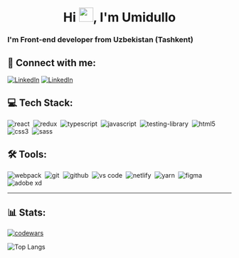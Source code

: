 <h1 align="center">Hi <img src="https://media.giphy.com/media/hvRJCLFzcasrR4ia7z/giphy.gif" width="32px">, I'm Umidullo</h1>

### I'm Front-end developer from Uzbekistan (Tashkent)


## 🤝 Connect with me:

[<img alt="LinkedIn" src="https://img.shields.io/badge/linkedin-0077B5.svg?&style=for-the-badge&logo=linkedin&logoColor=white" />][linkedin]
[<img alt="LinkedIn" src="https://img.shields.io/badge/Telegram-2CA5E0.svg?&style=for-the-badge&logo=telegram&logoColor=white" />][telegram]

## 💻 Tech Stack:

<img alt="react" src="https://img.shields.io/badge/React-20232A?style=for-the-badge&logo=react&logoColor=61DAFB" />&nbsp;
<img alt="redux" src="https://img.shields.io/badge/Redux-593D88?style=for-the-badge&logo=redux&logoColor=white" />&nbsp;
<img alt="typescript" src="https://img.shields.io/badge/TypeScript-007ACC?style=for-the-badge&logo=typescript&logoColor=white" />&nbsp;
<img alt="javascript" src="https://img.shields.io/badge/JavaScript-F7DF1E?style=for-the-badge&logo=javascript&logoColor=black" />&nbsp;
<img alt="testing-library" src="https://img.shields.io/badge/-TestingLibrary-%23E33332?style=for-the-badge&logo=testing-library&logoColor=white" />&nbsp;
<img alt="html5" src="https://img.shields.io/badge/HTML5-E34F26?style=for-the-badge&logo=html5&logoColor=white" />&nbsp;
<img alt="css3" src="https://img.shields.io/badge/CSS3-1572B6?style=for-the-badge&logo=css3&logoColor=white" />&nbsp;
<img alt="sass" src="https://img.shields.io/badge/Sass-CC6699?style=for-the-badge&logo=sass&logoColor=white" />&nbsp;


## 🛠 Tools:

<img alt="webpack" src="https://img.shields.io/badge/webpack-1C78C0?style=for-the-badge&logo=webpack&logoColor=white" />&nbsp;
<img alt="git" src="https://img.shields.io/badge/git-%23F05033.svg?style=for-the-badge&logo=git&logoColor=white" />&nbsp;
<img alt="github" src="https://img.shields.io/badge/github-%23121011.svg?style=for-the-badge&logo=github&logoColor=white" />&nbsp;
<img alt="vs code" src="https://img.shields.io/badge/Visual%20Studio%20Code-0078d7.svg?style=for-the-badge&logo=visual-studio-code&logoColor=white" />&nbsp;
<img alt="netlify" src="https://img.shields.io/badge/netlify-%23000000.svg?style=for-the-badge&logo=netlify&logoColor=#00C7B7" />&nbsp;
<img alt="yarn" src="https://img.shields.io/badge/yarn-%232C8EBB.svg?style=for-the-badge&logo=yarn&logoColor=white" />&nbsp;
<img alt="figma" src="https://img.shields.io/badge/figma-%23F24E1E.svg?style=for-the-badge&logo=figma&logoColor=white" />&nbsp;
<img alt="adobe xd" src="https://img.shields.io/badge/Adobe%20XD-470137?style=for-the-badge&logo=Adobe%20XD&logoColor=#FF61F6" />&nbsp;

<hr/>

## 📊 Stats:

[<img alt="codewars" src="https://www.codewars.com/users/umidullo/badges/large" />][codewars]

<!-- ![Umidullo's GitHub stats](https://github-readme-stats.vercel.app/api?username=umidullo&show_icons=true&theme=react) -->

![Top Langs](https://github-readme-stats.vercel.app/api/top-langs/?username=umidullo&layout=compact&langs_count=10&hide=Jupyter%20Notebook&exclude_repo=online-zoo,Finance-Consult-Tashkent&theme=react)


[linkedin]: https://linkedin.com/in/umidullo
[telegram]: https://t.me/umidullo
[codewars]: https://www.codewars.com/users/umidullo/badges/large